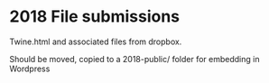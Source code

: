 2018 File submissions
=========

Twine.html and associated files from dropbox. 

Should be moved, copied to a 2018-public/ folder for embedding in Wordpress
